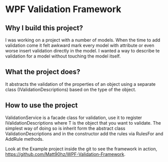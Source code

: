 # WPF Validation Framework

## Why I build this project?
I was working on a project with a number of models. When the time to add validation come it felt awkward mark every model with attribute or even worse insert validation directly in the model.
I wanted a way to describe te validation for a model without touching the model itself.

## What the project does?
It abstracts the validation of the properties of an object using a separate class (IValidationDescriptions<T>) based on the type of the object.

## How to use the project
ValidationService is a facade class for validation, use it to register IValidationDescriptions<T> where T is the object that you want to validate.
The simplest way of doing so is inherit form the abstract class ValidationDescriptions<T> and in the constructor add the rules via RulesFor and AddRule methods.

Look at the Example project inside the git to see the framework in action, https://github.com/Matt90hz/WPF-Validation-Framework.
